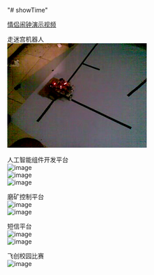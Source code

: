 "# showTime" 

[情侣闹钟演示视频](http://pan.baidu.com/s/1mhYmxHA)  

走迷宫机器人  
![image](https://github.com/zhimin115200/showTime/blob/master/showPics/%E5%9F%BA%E6%9C%AC%E8%B5%B0%E8%BF%B7%E5%AE%AB%5B00_00_08%5D%5B20160425-234535-0%5D.BMP)  

人工智能组件开发平台  
![image](https://github.com/zhimin115200/showTime/blob/master/showPics/%E4%BA%BA%E5%B7%A5%E6%99%BA%E8%83%BD%E7%BB%84%E6%80%81%5B00_01_41%5D%5B20160425-234952-0%5D.BMP)  
![image](https://github.com/zhimin115200/showTime/blob/master/showPics/%E4%BA%BA%E5%B7%A5%E6%99%BA%E8%83%BD%E7%BB%84%E6%80%81%5B00_03_52%5D%5B20160425-235001-1%5D.BMP)  
![image](https://github.com/zhimin115200/showTime/blob/master/showPics/%E6%99%BA%E8%83%BD%E7%BB%84%E6%80%81%E5%B9%B3%E5%8F%B0%5B00_02_41%5D%5B20160425-235026-0%5D.BMP)  

磨矿控制平台  
![image](https://github.com/zhimin115200/showTime/blob/master/showPics/%E7%A3%A8%E7%9F%BF%5B00_01_33%5D%5B20160425-234835-0%5D.BMP)  
![image](https://github.com/zhimin115200/showTime/blob/master/showPics/%E7%A3%A8%E7%9F%BF%5B00_03_48%5D%5B20160425-234906-1%5D.BMP)  

短信平台  
![image](https://github.com/zhimin115200/showTime/blob/master/showPics/%E7%9F%AD%E4%BF%A1%E5%B9%B3%E5%8F%B0%5B00_00_09%5D%5B20160425-234622-0%5D.BMP)  
![image](https://github.com/zhimin115200/showTime/blob/master/showPics/%E7%9F%AD%E4%BF%A1%E5%B9%B3%E5%8F%B0%5B00_01_43%5D%5B20160425-234649-1%5D.BMP)  

飞创校园比赛  
![image](https://github.com/zhimin115200/showTime/blob/master/showPics/%E9%A3%9E%E5%88%9B%E6%AF%94%E8%B5%9B%5B00_00_54%5D%5B20160425-234743-0%5D.BMP)  


